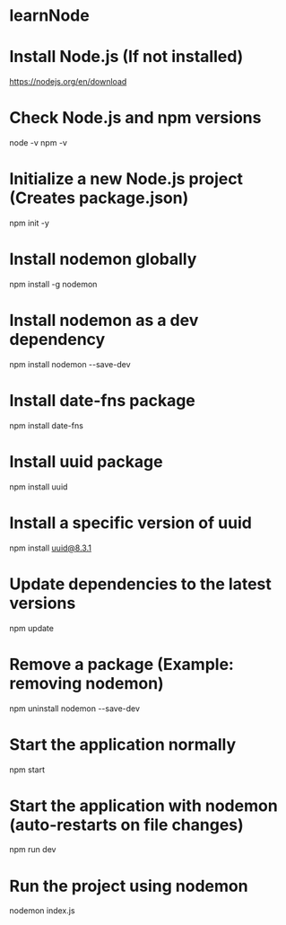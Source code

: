# learnNode

# Install Node.js (If not installed)
https://nodejs.org/en/download

# Check Node.js and npm versions
node -v
npm -v

# Initialize a new Node.js project (Creates package.json)
npm init -y

# Install nodemon globally
npm install -g nodemon

# Install nodemon as a dev dependency
npm install nodemon --save-dev

# Install date-fns package
npm install date-fns

# Install uuid package
npm install uuid

# Install a specific version of uuid
npm install uuid@8.3.1

# Update dependencies to the latest versions
npm update

# Remove a package (Example: removing nodemon)
npm uninstall nodemon --save-dev

# Start the application normally
npm start

# Start the application with nodemon (auto-restarts on file changes)
npm run dev

# Run the project using nodemon
nodemon index.js

